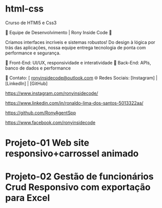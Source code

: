 # html-css
 Crurso de HTMl5 e Css3

🚀 Equipe de Desenvolvimento | Rony Inside Code 🚀

Criamos interfaces incríveis e sistemas robustos! Do design à lógica por trás das aplicações, nossa equipe entrega tecnologia de ponta com performance e segurança.

🔹 Front-End: UI/UX, responsividade e interatividade
🔹 Back-End: APIs, banco de dados e performance

📩 Contato: [ ronyinsidecode@outlook.com
🌐 Redes Sociais: [Instagram] | [LinkedIn] | [GitHub]

https://www.instagram.com/ronyinsidecode/

https://www.linkedin.com/in/ronaldo-lima-dos-santos-5013322aa/

https://github.com/RonyAgentSpp

https://www.facebook.com/ronyinsidecode
 
 # Projeto-01 Web site responsivo+carrossel animado

 # Projeto-02 Gestão de funcionários Crud Responsivo com exportação para Excel